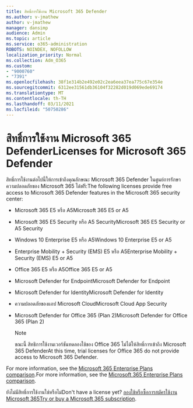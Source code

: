 ```yaml
---
title: สิทธิ์การใช้งาน Microsoft 365 Defender
ms.author: v-jmathew
author: v-jmathew
manager: dansimp
audience: Admin
ms.topic: article
ms.service: o365-administration
ROBOTS: NOINDEX, NOFOLLOW
localization_priority: Normal
ms.collection: Adm_O365
ms.custom:
- "9000760"
- "7391"
ms.openlocfilehash: 38f1e314b2e492e02c2ea6eea37ea775c67e354e
ms.sourcegitcommit: 6312ee31561db36104f32282d019d069ede69174
ms.translationtype: MT
ms.contentlocale: th-TH
ms.lasthandoff: 03/11/2021
ms.locfileid: "50750286"
---
```

# <a name="licenses-for-microsoft-365-defender"></a><span data-ttu-id="407de-102">สิทธิ์การใช้งาน Microsoft 365 Defender</span><span class="sxs-lookup"><span data-stu-id="407de-102">Licenses for Microsoft 365 Defender</span></span>

<span data-ttu-id="407de-103">สิทธิ์การใช้งานต่อไปนี้ให้การเข้าถึงคุณลักษณะ Microsoft 365 Defender ในศูนย์การรักษาความปลอดภัยของ Microsoft 365 ได้ฟรี:</span><span class="sxs-lookup"><span data-stu-id="407de-103">The following licenses provide free access to Microsoft 365 Defender features in the Microsoft 365 security center:</span></span>

- <span data-ttu-id="407de-104">Microsoft 365 E5 หรือ A5</span><span class="sxs-lookup"><span data-stu-id="407de-104">Microsoft 365 E5 or A5</span></span>
- <span data-ttu-id="407de-105">Microsoft 365 E5 Security หรือ A5 Security</span><span class="sxs-lookup"><span data-stu-id="407de-105">Microsoft 365 E5 Security or A5 Security</span></span>
- <span data-ttu-id="407de-106">Windows 10 Enterprise E5 หรือ A5</span><span class="sxs-lookup"><span data-stu-id="407de-106">Windows 10 Enterprise E5 or A5</span></span>
- <span data-ttu-id="407de-107">Enterprise Mobility + Security (EMS) E5 หรือ A5</span><span class="sxs-lookup"><span data-stu-id="407de-107">Enterprise Mobility + Security (EMS) E5 or A5</span></span>
- <span data-ttu-id="407de-108">Office 365 E5 หรือ A5</span><span class="sxs-lookup"><span data-stu-id="407de-108">Office 365 E5 or A5</span></span>
- <span data-ttu-id="407de-109">Microsoft Defender for Endpoint</span><span class="sxs-lookup"><span data-stu-id="407de-109">Microsoft Defender for Endpoint</span></span>
- <span data-ttu-id="407de-110">Microsoft Defender for Identity</span><span class="sxs-lookup"><span data-stu-id="407de-110">Microsoft Defender for Identity</span></span>
- <span data-ttu-id="407de-111">ความปลอดภัยของแอป Microsoft Cloud</span><span class="sxs-lookup"><span data-stu-id="407de-111">Microsoft Cloud App Security</span></span>
- <span data-ttu-id="407de-112">Microsoft Defender for Office 365 (Plan 2)</span><span class="sxs-lookup"><span data-stu-id="407de-112">Microsoft Defender for Office 365 (Plan 2)</span></span>

    > [!NOTE]
    > <span data-ttu-id="407de-113">ขณะนี้ สิทธิการใช้งานเวอร์ชันทดลองใช้ของ Office 365 ไม่ได้ให้สิทธิ์การเข้าถึง Microsoft 365 Defender</span><span class="sxs-lookup"><span data-stu-id="407de-113">At this time, trial licenses for Office 365 do not provide access to Microsoft 365 Defender.</span></span>

<span data-ttu-id="407de-114">For more information, see the [Microsoft 365 Enterprise Plans comparison](https://go.microsoft.com/fwlink/?linkid=2143458).</span><span class="sxs-lookup"><span data-stu-id="407de-114">For more information, see the [Microsoft 365 Enterprise Plans comparison](https://go.microsoft.com/fwlink/?linkid=2143458).</span></span>

<span data-ttu-id="407de-115">ยังไม่มีสิทธิ์การใช้งานใช่หรือไม่</span><span class="sxs-lookup"><span data-stu-id="407de-115">Don't have a license yet?</span></span> <span data-ttu-id="407de-116">[ลองใช้หรือซื้อการสมัครใช้งาน Microsoft 365](https://go.microsoft.com/fwlink/?linkid=2143625)</span><span class="sxs-lookup"><span data-stu-id="407de-116">[Try or buy a Microsoft 365 subscription](https://go.microsoft.com/fwlink/?linkid=2143625).</span></span>
